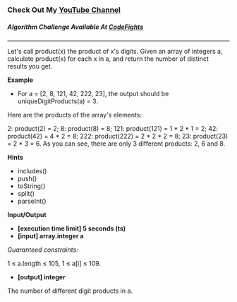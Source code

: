### Check Out My [YouTube Channel](https://www.YouTube.com/CodingTutorials360)

##### Algorithm Challenge Available At [CodeFights](https://codefights.com/arcade/code-arcade/sorting-outpost/oY6FASrCMEqkxwcAC)
---
Let's call product(x) the product of x's digits. Given an array of integers a, calculate product(x) for each x in a, and return the number of distinct results you get.

**Example**
-   For a = [2, 8, 121, 42, 222, 23], the output should be
uniqueDigitProducts(a) = 3.

Here are the products of the array's elements:

2: product(2) = 2;
8: product(8) = 8;
121: product(121) = 1 * 2 * 1 = 2;
42: product(42) = 4 * 2 = 8;
222: product(222) = 2 * 2 * 2 = 8;
23: product(23) = 2 * 3 = 6.
As you can see, there are only 3 different products: 2, 6 and 8.

**Hints**
-   includes()
-   push()
-   toString()
-   split()
-   parseInt()

**Input/Output**

- **[execution time limit] 5 seconds (ts)**
- **[input] array.integer a**

*Guaranteed constraints:*

1 ≤ a.length ≤ 105,
1 ≤ a[i] ≤ 109.

-   **[output] integer**

The number of different digit products in a.

